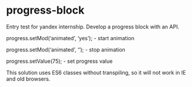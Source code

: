 # progress-block
Entry test for yandex internship. Develop a progress block with an API.

progress.setMod(‘animated’, ‘yes’); - start animation

progress.setMod(‘animated’, ‘’); - stop animation

progress.setValue(75); - set progress value

This solution uses ES6 classes without transpiling, so it will not work in IE and old browsers.
